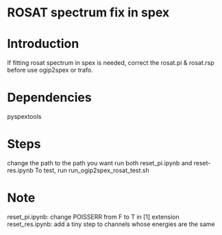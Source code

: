 # ROSAT spectrum fix in spex

# Introduction
If fitting rosat spectrum in spex is needed,
correct the rosat.pi & rosat.rsp before use ogip2spex or trafo.

# Dependencies
pyspextools

# Steps
change the path to the path you want
run both reset_pi.ipynb and reset-res.ipynb
To test, run run_ogip2spex_rosat_test.sh 

# Note
reset_pi.ipynb: change POISSERR from F to T in [1] extension
reset_res.ipynb: add a tiny step to channels whose energies are the same
